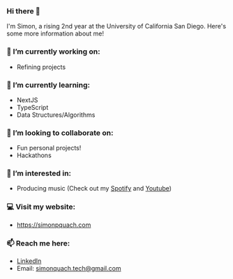 ### Hi there 👋

I'm Simon, a rising 2nd year at the University of California San Diego. Here's some more information about me!

### 🔭 I’m currently working on:
- Refining projects

### 🌱 I’m currently learning:
- NextJS
- TypeScript
- Data Structures/Algorithms

### 👯 I’m looking to collaborate on:
- Fun personal projects!
- Hackathons

### 🌟 I’m interested in:
- Producing music (Check out my [Spotify](https://open.spotify.com/artist/3SMVcm2yTCliC2bm6hSdFr?si=9sxQUBFlQq2jJxI95Z9Oag) and [Youtube](https://youtube.com/c/tropistact))

### 💻 Visit my website:
- https://simonpquach.com

### 📫 Reach me here:
- [LinkedIn](https://www.linkedin.com/in/simon-quach/)
- Email: simonquach.tech@gmail.com

